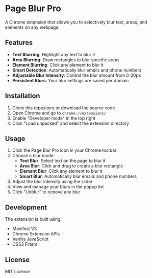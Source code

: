 # Page Blur Pro

A Chrome extension that allows you to selectively blur text, areas, and elements on any webpage.

## Features

- **Text Blurring**: Highlight any text to blur it
- **Area Blurring**: Draw rectangles to blur specific areas
- **Element Blurring**: Click any element to blur it
- **Smart Detection**: Automatically blur emails and phone numbers
- **Adjustable Blur Intensity**: Control the blur amount from 0-20px
- **Persistent Blurs**: Your blur settings are saved per domain

## Installation

1. Clone this repository or download the source code
2. Open Chrome and go to `chrome://extensions/`
3. Enable "Developer mode" in the top right
4. Click "Load unpacked" and select the extension directory

## Usage

1. Click the Page Blur Pro icon in your Chrome toolbar
2. Choose a blur mode:
   - **Text Blur**: Select text on the page to blur it
   - **Area Blur**: Click and drag to create a blur rectangle
   - **Element Blur**: Click any element to blur it
   - **Smart Blur**: Automatically blur emails and phone numbers
3. Adjust the blur intensity using the slider
4. View and manage your blurs in the popup list
5. Click "Unblur" to remove any blur

## Development

The extension is built using:
- Manifest V3
- Chrome Extension APIs
- Vanilla JavaScript
- CSS3 Filters

## License

MIT License 